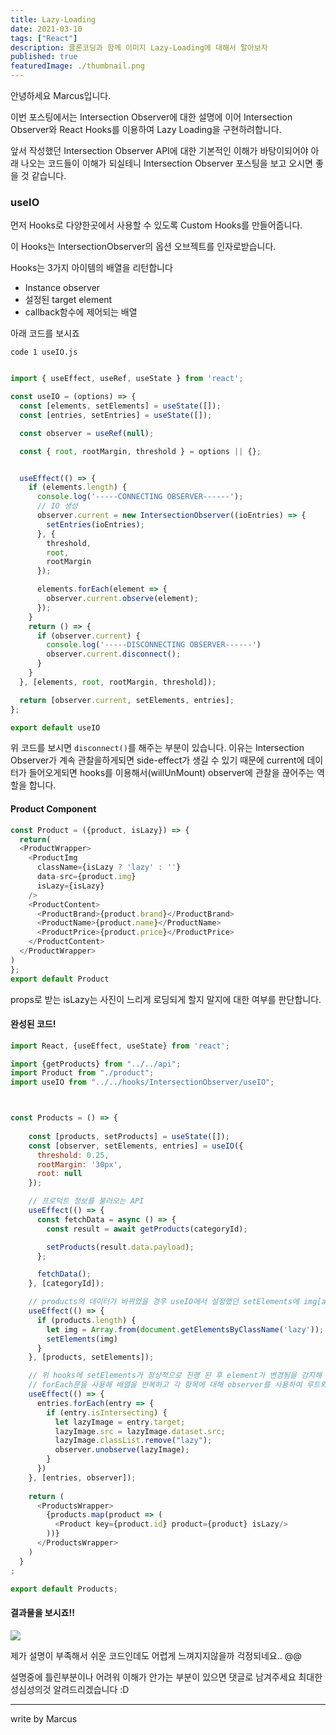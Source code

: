 ```yaml
---
title: Lazy-Loading
date: 2021-03-10
tags: ["React"]
description: 클론코딩과 함께 이미지 Lazy-Loading에 대해서 알아보자
published: true
featuredImage: ./thumbnail.png
---
```


안녕하세요 Marcus입니다.

이번 포스팅에서는 Intersection Observer에 대한 설명에 이어
Intersection Observer와 React Hooks를 이용하여 Lazy Loading을 구현하려합니다.

앞서 작성했던 Intersection Observer API에 대한 기본적인 이해가 바탕이되어야 아래 나오는 코드들이 이해가 되실테니 Intersection Observer 포스팅을 보고 오시면 좋을 것 같습니다. 

### useIO
먼저 Hooks로 다양한곳에서 사용할 수 있도록 Custom Hooks를 만들어줍니다.

이 Hooks는 IntersectionObserver의 옵션 오브젝트를 인자로받습니다. 

Hooks는 3가지 아이템의 배열을 리턴합니다
- Instance observer 
- 설정된 target element
- callback함수에 제어되는 배열

아래 코드를 보시죠

`code 1 useIO.js`
``` javascript

import { useEffect, useRef, useState } from 'react';

const useIO = (options) => {
  const [elements, setElements] = useState([]);
  const [entries, setEntries] = useState([]);

  const observer = useRef(null);

  const { root, rootMargin, threshold } = options || {};


  useEffect(() => {
    if (elements.length) {
      console.log('-----CONNECTING OBSERVER------');
      // IO 생성
      observer.current = new IntersectionObserver((ioEntries) => {
        setEntries(ioEntries);
      }, {
        threshold,
        root,
        rootMargin
      });

      elements.forEach(element => {
        observer.current.observe(element);
      });
    }
    return () => {
      if (observer.current) {
        console.log('-----DISCONNECTING OBSERVER------')
        observer.current.disconnect();
      }
    }
  }, [elements, root, rootMargin, threshold]);

  return [observer.current, setElements, entries];
};

export default useIO

```
위 코드를 보시면 `disconnect()`를 해주는 부분이 있습니다.
이유는 Intersection Observer가 계속 관찰을하게되면 side-effect가 생길 수 있기 때문에 current에 데이터가 들어오게되면 hooks를 이용해서(willUnMount) observer에 관찰을 끊어주는 역할을 합니다.

#### Product Component
``` javascript
const Product = ({product, isLazy}) => {
  return(
  <ProductWrapper>
    <ProductImg
      className={isLazy ? 'lazy' : ''}
      data-src={product.img}
      isLazy={isLazy}
    />
    <ProductContent>
      <ProductBrand>{product.brand}</ProductBrand>
      <ProductName>{product.name}</ProductName>
      <ProductPrice>{product.price}</ProductPrice>
    </ProductContent>
  </ProductWrapper>
)
};
export default Product
```
props로 받는 isLazy는 사진이 느리게 로딩되게 할지 말지에 대한 여부를 판단합니다.


#### 완성된 코드!

``` javascript
import React, {useEffect, useState} from 'react';

import {getProducts} from "../../api";
import Product from "./product";
import useIO from "../../hooks/IntersectionObserver/useIO";



const Products = () => {
  
    const [products, setProducts] = useState([]);
    const [observer, setElements, entries] = useIO({
      threshold: 0.25,
      rootMargin: '30px',
      root: null
    });

    // 프로덕트 정보를 불러오는 API
    useEffect(() => {
      const fetchData = async () => {
        const result = await getProducts(categoryId);

        setProducts(result.data.payload);
      };

      fetchData();
    }, [categoryId]);

    // products의 데이터가 바뀌었을 경우 useIO에서 설정했던 setElements에 img[array]를 넣어줍니다.
    useEffect(() => {
      if (products.length) {
        let img = Array.from(document.getElementsByClassName('lazy'));
        setElements(img)
      }
    }, [products, setElements]);

    // 위 hooks에 setElements가 정상적으로 진행 된 후 element가 변경됨을 감지해
    // forEach문을 사용해 배열을 반복하고 각 항목에 대해 observer를 사용하여 루트와의 교차 여부를 판단합니다.
    useEffect(() => {
      entries.forEach(entry => {
        if (entry.isIntersecting) {
          let lazyImage = entry.target;
          lazyImage.src = lazyImage.dataset.src;
          lazyImage.classList.remove("lazy");
          observer.unobserve(lazyImage);
        }
      })
    }, [entries, observer]);
  
    return (
      <ProductsWrapper>
        {products.map(product => (
          <Product key={product.id} product={product} isLazy/>
        ))}
      </ProductsWrapper>
    )
  }
;

export default Products;
```

#### 결과물을 보시죠!!

![](https://images.velog.io/images/marcus/post/a1ec905d-ba9b-44b3-a8e7-9ae37e859098/lazyloading.gif)

제가 설명이 부족해서 쉬운 코드인데도 어렵게 느껴지지않을까 걱정되네요.. @@

설명중에 틀린부분이나 어려워 이해가 안가는 부분이 있으면 댓글로 남겨주세요 최대한 성심성의것 알려드리겠습니다 :D

----

write by Marcus